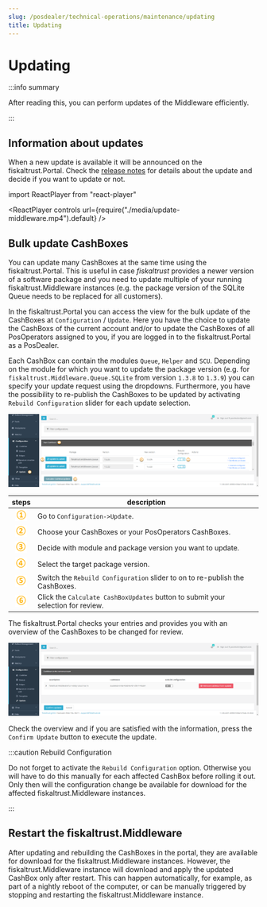 ```yaml
---
slug: /posdealer/technical-operations/maintenance/updating
title: Updating
---
```

# Updating

:::info summary

After reading this, you can perform updates of the Middleware efficiently.

:::

## Information about updates

When a new update is available it will be announced on the fiskaltrust.Portal. Check the [release notes](https://docs.fiskaltrust.cloud/docs/release-notes/) for details about the update and decide if you want to update or not.

import ReactPlayer from "react-player"

<ReactPlayer controls url={require("./media/update-middleware.mp4").default} /><br />

## Bulk update CashBoxes

You can update many CashBoxes at the same time using the fiskaltrust.Portal. This is useful in case _fiskaltrust_ provides a newer version of a software package and you need to update multiple of your running fiskaltrust.Middleware instances (e.g. the package version of the SQLite Queue needs to be replaced for all customers). 

In the fiskaltrust.Portal you can access the view for the bulk update of the CashBoxes at `Configuration` / `Update`.  Here you have the choice to update the CashBoxs of the current account and/or to update the CashBoxes of all PosOperators assigned to you, if you are logged in to the fiskaltrust.Portal as a PosDealer.

Each CashBox can contain the modules `Queue`, `Helper` and `SCU`. Depending on the module for which you want to update the package version (e.g. for `fiskaltrust.Middleware.Queue.SQLite` from version `1.3.8` to `1.3.9`) you can specify your update request using the dropdowns. Furthermore, you have the possibility to re-publish the CashBoxes to be updated by activating `Rebuild Configuration` slider for each update selection. 

![Bulk Update](./images/update.png "https://portal-sandbox.fiskaltrust.TLD/UpdateConfiguration")

| steps | description                                                                                                                |
|:----------------------:|-------------------------------------------------------------------------------------------------------------------------------------|
|![Number 1](../../images/numbers/circle-1o.png) |Go to `Configuration->Update`.  |
|![Number 2](../../images/numbers/circle-2o.png) |Choose your CashBoxes or your PosOperators CashBoxes. |
|![Number 3](../../images/numbers/circle-3o.png) |Decide with module and package version you want to update.  |
|![Number 4](../../images/numbers/circle-4o.png) |Select the target package version. |
|![Number 5](../../images/numbers/circle-5o.png) |Switch the `Rebuild Configuration` slider to on to re-publish the CashBoxes. |
|![Number 6](../../images/numbers/circle-6o.png) |Click the `Calculate CashBoxUpdates` button to submit your selection for review. |

The fiskaltrust.Portal checks your entries and provides you with an overview of the CashBoxes to be changed for review. 

![Update Confirmation](./images/update-confirmation.png)

Check the overview and if you are satisfied with the information, press the `Confirm Update` button to execute the update.

:::caution Rebuild Configuration

Do not forget to activate the `Rebuild Configuration` option. Otherwise you will have to do this manually for each affected CashBox before rolling it out. Only then will the configuration change be available for download for the affected fiskaltrust.Middleware instances.

:::

## Restart the fiskaltrust.Middleware

After updating and rebuilding the CashBoxes in the portal, they are available for download for the fiskaltrust.Middleware instances. However, the fiskaltrust.Middleware instance will download and apply the updated CashBox only after restart. This can happen automatically, for example, as part of a nightly reboot of the computer, or can be manually triggered by stopping and restarting the fiskaltrust.Middleware instance.